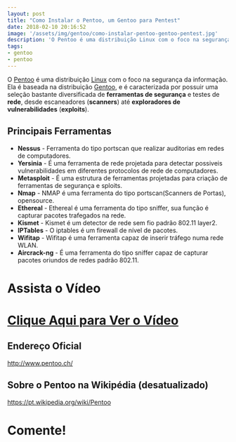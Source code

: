 ```yaml
---
layout: post
title: "Como Instalar o Pentoo, um Gentoo para Pentest"
date: 2018-02-10 20:16:52
image: '/assets/img/gentoo/como-instalar-pentoo-gentoo-pentest.jpg'
description: 'O Pentoo é uma distribuição Linux com o foco na segurança da informação. Ela é baseada na distribuição Gentoo, e é caracterizada por possuir uma seleção bastante diversificada de ferramentas de segurança e testes de rede.'
tags:
- gentoo
- pentoo
---
```


O [Pentoo](http://www.pentoo.ch/) é uma distribuição [Linux](http:www.terminalroot.com.br/tags#linux) com o foco na segurança da informação. Ela é baseada na distribuição [Gentoo](http:www.terminalroot.com.br/tags#gentoo), e é caracterizada por possuir uma seleção bastante diversificada de __ferramentas de segurança__ e testes de __rede__, desde escaneadores (__scanners__) até __exploradores de vulnerabilidades__ (__exploits__).

## Principais Ferramentas

+ __Nessus__ - Ferramenta do tipo portscan que realizar auditorias em redes de computadores.
+ __Yersinia__ - É uma ferramenta de rede projetada para detectar possiveis vulnerabilidades em diferentes protocolos de rede de computadores.
+ __Metasploit__ - É uma estrutura de ferramentas projetadas para criação de ferramentas de segurança e sploits.
+ __Nmap__ - NMAP é uma ferramenta do tipo portscan(Scanners de Portas), opensource.
+ __Ethereal__ - Ethereal é uma ferramenta do tipo sniffer, sua função é capturar pacotes trafegados na rede.
+ __Kismet__ - Kismet é um detector de rede sem fio padrão 802.11 layer2.
+ __IPTables__ - O iptables é um firewall de nível de pacotes.
+ __Wifitap__ - Wifitap é uma ferramenta capaz de inserir tráfego numa rede WLAN.
+ __Aircrack-ng__ - É uma ferramenta do tipo sniffer capaz de capturar pacotes oriundos de redes padrão 802.11.

# Assista o  Vídeo

# [Clique Aqui para Ver o Vídeo](https://www.youtube.com/watch?v=e4uJ7VfWBdg)


## Endereço Oficial
<http://www.pentoo.ch/>

## Sobre o Pentoo na Wikipédia (desatualizado)
<https://pt.wikipedia.org/wiki/Pentoo>

# Comente!

<script async src="https://pagead2.googlesyndication.com/pagead/js/adsbygoogle.js"></script>

<!-- Informat -->
<ins class="adsbygoogle"
 style="display:block"
 data-ad-client="ca-pub-2838251107855362"
 data-ad-slot="2327980059"
 data-ad-format="auto"
 data-full-width-responsive="true"></ins>

<script>
(adsbygoogle = window.adsbygoogle || []).push({});
</script>



